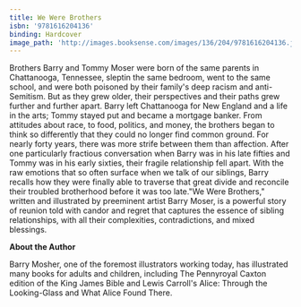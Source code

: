```yaml
---
title: We Were Brothers
isbn: '9781616204136'
binding: Hardcover
image_path: 'http://images.booksense.com/images/136/204/9781616204136.jpg'
---
```


Brothers Barry and Tommy Moser were born of the same parents in Chattanooga, Tennessee, sleptin the same bedroom, went to the same school, and were both poisoned by their family's deep racism and anti-Semitism. But as they grew older, their perspectives and their paths grew further and further apart. Barry left Chattanooga for New England and a life in the arts; Tommy stayed put and became a mortgage banker. From attitudes about race, to food, politics, and money, the brothers began to think so differently that they could no longer find common ground. For nearly forty years, there was more strife between them than affection. After one particularly fractious conversation when Barry was in his late fifties and Tommy was in his early sixties, their fragile relationship fell apart. With the raw emotions that so often surface when we talk of our siblings, Barry recalls how they were finally able to traverse that great divide and reconcile their troubled brotherhood before it was too late."We Were Brothers," written and illustrated by preeminent artist Barry Moser, is a powerful story of reunion told with candor and regret that captures the essence of sibling relationships, with all their complexities, contradictions, and mixed blessings.

**About the Author**

Barry Mosher, one of the foremost illustrators working today, has illustrated many books for adults and children, including The Pennyroyal Caxton edition of the King James Bible and Lewis Carroll's Alice: Through the Looking-Glass and What Alice Found There.